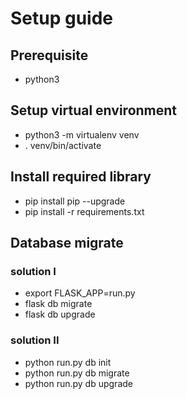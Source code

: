 # Setup guide

## Prerequisite
* python3

## Setup virtual environment
* python3 -m virtualenv venv
* . venv/bin/activate

## Install required library
* pip install pip --upgrade
* pip install -r requirements.txt

## Database migrate
### solution I
* export FLASK_APP=run.py
* flask db migrate
* flask db upgrade
### solution II
* python run.py db init
* python run.py db migrate
* python run.py db upgrade
